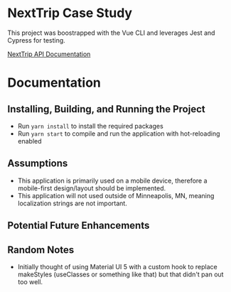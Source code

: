 # NextTrip Case Study

This project was boostrapped with the Vue CLI and leverages Jest and Cypress for testing.

[NextTrip API Documentation](https://svc.metrotransit.org/nextrip)

# Documentation
## Installing, Building, and Running the Project
    
 - Run `yarn install` to install the required packages
 - Run `yarn start` to compile and run the application with hot-reloading enabled



## Assumptions
- This application is primarily used on a mobile device, therefore a mobile-first design/layout should be implemented.
- This application will not used outside of Minneapolis, MN, meaning localization strings
are not important.


## Potential Future Enhancements



## Random Notes
- Initially thought of using Material UI 5 with a custom hook to replace makeStyles (useClasses or something like that) but that didn't pan out too well.
